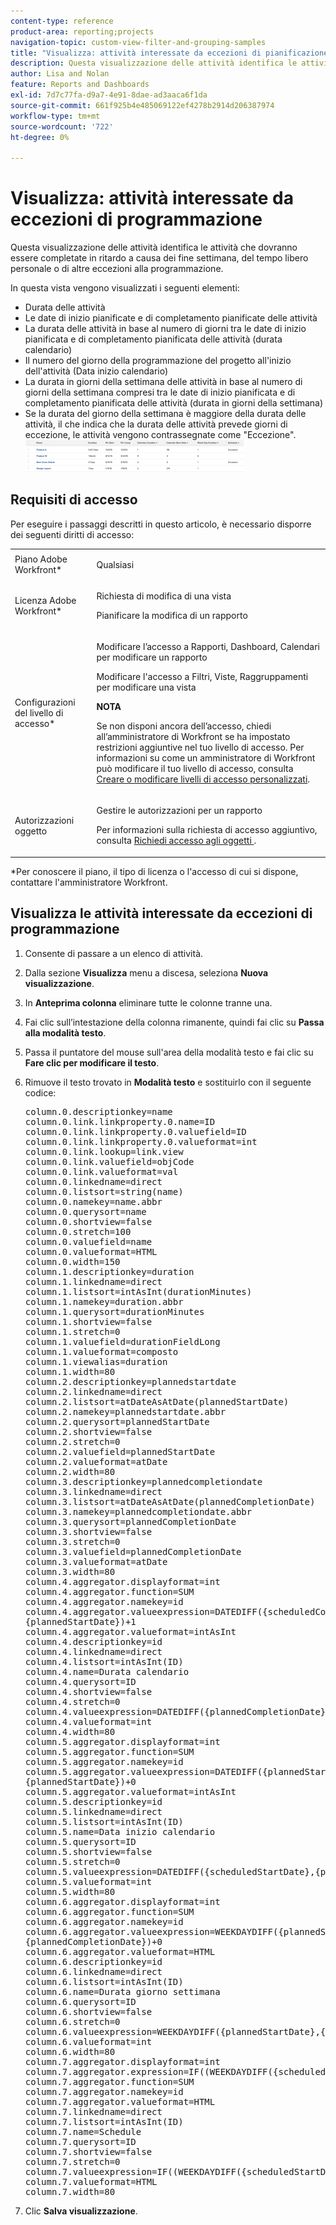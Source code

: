 ```yaml
---
content-type: reference
product-area: reporting;projects
navigation-topic: custom-view-filter-and-grouping-samples
title: "Visualizza: attività interessate da eccezioni di pianificazione"
description: Questa visualizzazione delle attività identifica le attività che dovranno essere completate in ritardo a causa dei fine settimana, del tempo libero personale o di altre eccezioni alla programmazione.
author: Lisa and Nolan
feature: Reports and Dashboards
exl-id: 7d7c77fa-d9a7-4e91-8dae-ad3aaca6f1da
source-git-commit: 661f925b4e485069122ef4278b2914d206387974
workflow-type: tm+mt
source-wordcount: '722'
ht-degree: 0%

---
```


# Visualizza: attività interessate da eccezioni di programmazione

Questa visualizzazione delle attività identifica le attività che dovranno essere completate in ritardo a causa dei fine settimana, del tempo libero personale o di altre eccezioni alla programmazione.

In questa vista vengono visualizzati i seguenti elementi:

* Durata delle attività
* Le date di inizio pianificate e di completamento pianificate delle attività
* La durata delle attività in base al numero di giorni tra le date di inizio pianificata e di completamento pianificata delle attività (durata calendario)
* Il numero del giorno della programmazione del progetto all&#39;inizio dell&#39;attività (Data inizio calendario)
* La durata in giorni della settimana delle attività in base al numero di giorni della settimana compresi tra le date di inizio pianificata e di completamento pianificata delle attività (durata in giorni della settimana)
* Se la durata del giorno della settimana è maggiore della durata delle attività, il che indica che la durata delle attività prevede giorni di eccezione, le attività vengono contrassegnate come &quot;Eccezione&quot;.\
   ![tasks_with_calendar_exception.png](assets/tasks-with-calendar-exceptions-350x51.png)

## Requisiti di accesso

Per eseguire i passaggi descritti in questo articolo, è necessario disporre dei seguenti diritti di accesso:

<table style="table-layout:auto"> 
 <col> 
 <col> 
 <tbody> 
  <tr> 
   <td role="rowheader">Piano Adobe Workfront*</td> 
   <td> <p>Qualsiasi</p> </td> 
  </tr> 
  <tr> 
   <td role="rowheader">Licenza Adobe Workfront*</td> 
   <td> <p>Richiesta di modifica di una vista </p>
   <p>Pianificare la modifica di un rapporto</p> </td> 
  </tr> 
  <tr> 
   <td role="rowheader">Configurazioni del livello di accesso*</td> 
   <td> <p>Modificare l’accesso a Rapporti, Dashboard, Calendari per modificare un rapporto</p> <p>Modificare l'accesso a Filtri, Viste, Raggruppamenti per modificare una vista</p> <p><b>NOTA</b>

Se non disponi ancora dell’accesso, chiedi all’amministratore di Workfront se ha impostato restrizioni aggiuntive nel tuo livello di accesso. Per informazioni su come un amministratore di Workfront può modificare il tuo livello di accesso, consulta <a href="../../../administration-and-setup/add-users/configure-and-grant-access/create-modify-access-levels.md" class="MCXref xref">Creare o modificare livelli di accesso personalizzati</a>.</p> </td>
</tr>   
  <tr> 
   <td role="rowheader">Autorizzazioni oggetto</td> 
   <td> <p>Gestire le autorizzazioni per un rapporto</p> <p>Per informazioni sulla richiesta di accesso aggiuntivo, consulta <a href="../../../workfront-basics/grant-and-request-access-to-objects/request-access.md" class="MCXref xref">Richiedi accesso agli oggetti </a>.</p> </td> 
  </tr> 
 </tbody> 
</table>

&#42;Per conoscere il piano, il tipo di licenza o l&#39;accesso di cui si dispone, contattare l&#39;amministratore Workfront.

## Visualizza le attività interessate da eccezioni di programmazione

1. Consente di passare a un elenco di attività.
1. Dalla sezione **Visualizza** menu a discesa, seleziona **Nuova visualizzazione**.

1. In **Anteprima colonna** eliminare tutte le colonne tranne una.
1. Fai clic sull’intestazione della colonna rimanente, quindi fai clic su **Passa alla modalità testo**.
1. Passa il puntatore del mouse sull&#39;area della modalità testo e fai clic su **Fare clic per modificare il testo**.
1. Rimuove il testo trovato in **Modalità testo** e sostituirlo con il seguente codice:
   <pre>column.0.descriptionkey=name<br>column.0.link.linkproperty.0.name=ID<br>column.0.link.linkproperty.0.valuefield=ID<br>column.0.link.linkproperty.0.valueformat=int<br>column.0.link.lookup=link.view<br>column.0.link.valuefield=objCode<br>column.0.link.valueformat=val<br>column.0.linkedname=direct<br>column.0.listsort=string(name)<br>column.0.namekey=name.abbr<br>column.0.querysort=name<br>column.0.shortview=false<br>column.0.stretch=100<br>column.0.valuefield=name<br>column.0.valueformat=HTML<br>column.0.width=150<br>column.1.descriptionkey=duration<br>column.1.linkedname=direct<br>column.1.listsort=intAsInt(durationMinutes)<br>column.1.namekey=duration.abbr<br>column.1.querysort=durationMinutes<br>column.1.shortview=false<br>column.1.stretch=0<br>column.1.valuefield=durationFieldLong<br>column.1.valueformat=composto<br>column.1.viewalias=duration<br>column.1.width=80<br>column.2.descriptionkey=plannedstartdate<br>column.2.linkedname=direct<br>column.2.listsort=atDateAsAtDate(plannedStartDate)<br>column.2.namekey=plannedstartdate.abbr<br>column.2.querysort=plannedStartDate<br>column.2.shortview=false<br>column.2.stretch=0<br>column.2.valuefield=plannedStartDate<br>column.2.valueformat=atDate<br>column.2.width=80<br>column.3.descriptionkey=plannedcompletiondate<br>column.3.linkedname=direct<br>column.3.listsort=atDateAsAtDate(plannedCompletionDate)<br>column.3.namekey=plannedcompletiondate.abbr<br>column.3.querysort=plannedCompletionDate<br>column.3.shortview=false<br>column.3.stretch=0<br>column.3.valuefield=plannedCompletionDate<br>column.3.valueformat=atDate<br>column.3.width=80<br>column.4.aggregator.displayformat=int<br>column.4.aggregator.function=SUM<br>column.4.aggregator.namekey=id<br>column.4.aggregator.valueexpression=DATEDIFF({scheduledCompletionDate},<br>{plannedStartDate})+1<br>column.4.aggregator.valueformat=intAsInt<br>column.4.descriptionkey=id<br>column.4.linkedname=direct<br>column.4.listsort=intAsInt(ID)<br>column.4.name=Durata calendario<br>column.4.querysort=ID<br>column.4.shortview=false<br>column.4.stretch=0<br>column.4.valueexpression=DATEDIFF({plannedCompletionDate},{plannedStartDate})+1<br>column.4.valueformat=int<br>column.4.width=80<br>column.5.aggregator.displayformat=int<br>column.5.aggregator.function=SUM<br>column.5.aggregator.namekey=id<br>column.5.aggregator.valueexpression=DATEDIFF({plannedStartDate},{project}.<br>{plannedStartDate})+0<br>column.5.aggregator.valueformat=intAsInt<br>column.5.descriptionkey=id<br>column.5.linkedname=direct<br>column.5.listsort=intAsInt(ID)<br>column.5.name=Data inizio calendario<br>column.5.querysort=ID<br>column.5.shortview=false<br>column.5.stretch=0<br>column.5.valueexpression=DATEDIFF({scheduledStartDate},{project}).{plannedStartDate})+0<br>column.5.valueformat=int<br>column.5.width=80<br>column.6.aggregator.displayformat=int<br>column.6.aggregator.function=SUM<br>column.6.aggregator.namekey=id<br>column.6.aggregator.valueexpression=WEEKDAYDIFF({plannedStartDate}),<br>{plannedCompletionDate})+0<br>column.6.aggregator.valueformat=HTML<br>column.6.descriptionkey=id<br>column.6.linkedname=direct<br>column.6.listsort=intAsInt(ID)<br>column.6.name=Durata giorno settimana<br>column.6.querysort=ID<br>column.6.shortview=false<br>column.6.stretch=0<br>column.6.valueexpression=WEEKDAYDIFF({plannedStartDate},{plannedCompletionDate})+0<br>column.6.valueformat=int<br>column.6.width=80<br>column.7.aggregator.displayformat=int<br>column.7.aggregator.expression=IF((WEEKDAYDIFF({scheduledStartDate},{plannedCompletionDate}))&gt;({duration}/480),"Exception","")<br>column.7.aggregator.function=SUM<br>column.7.aggregator.namekey=id<br>column.7.aggregator.valueformat=HTML<br>column.7.linkedname=direct<br>column.7.listsort=intAsInt(ID)<br>column.7.name=Schedule<br>column.7.querysort=ID<br>column.7.shortview=false<br>column.7.stretch=0<br>column.7.valueexpression=IF((WEEKDAYDIFF({scheduledStartDate},{plannedCompletionDate}))&gt;({duration}/480),"Exception","")<br>column.7.valueformat=HTML<br>column.7.width=80</pre>

1. Clic **Salva visualizzazione**.
